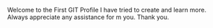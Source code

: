 Welcome to the First GIT Profile I have tried to create and learn more. Always appreciate any assistance for m you.
Thank you.
